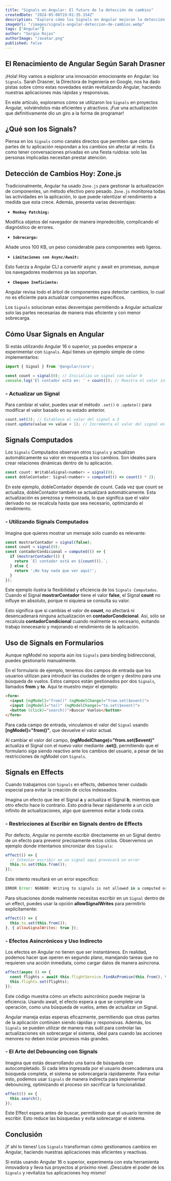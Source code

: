 ```yaml
---
title: "Signals en Angular: El futuro de la detección de cambios"
createdDate: "2024-05-06T19:01:35.334Z"
description: "Explora cómo los Signals en Angular mejoran la detección de cambios, haciendo las aplicaciones más eficientes, responsivas y menos intrusiva."
imageUrl: "/images/signals-angular-deteccion-de-cambios.webp"
tags: ["Angular"]
author: "Sergio Rojas"
authorImage: "/avatar.png"
published: false
---
```

## El Renacimiento de Angular Según Sarah Drasner

¡Hola! Hoy vamos a explorar una innovación emocionante en Angular: los `Signals`. Sarah Drasner, la Directora de Ingeniería en Google, nos ha dado pistas sobre cómo estas novedades están revitalizando Angular, haciendo nuestras aplicaciones más rápidas y responsivas.

En este artículo, exploramos cómo se utilizaron los `Signals` en proyectos Angular, volviéndolos más eficientes y atractivos. ¡Fue una actualización que definitivamente dio un giro a la forma de programar!

## ¿Qué son los Signals?

Piensa en los `Signals` como canales directos que permiten que ciertas partes de tu aplicación respondan a los cambios sin afectar al resto. Es como tener conversaciones privadas en una fiesta ruidosa: solo las personas implicadas necesitan prestar atención.

## Detección de Cambios Hoy: Zone.js

Tradicionalmente, Angular ha usado `Zone.js` para gestionar la actualización de componentes, un método efectivo pero pesado. `Zone.js` monitorea todas las actividades en la aplicación, lo que puede ralentizar el rendimiento a medida que esta crece. Además, presenta varias desventajas:

* **`Monkey Patching:`**

Modifica objetos del navegador de manera impredecible, complicando el diagnóstico de errores.

* **`Sobrecarga:`**

Añade unos 100 KB, un peso considerable para componentes web ligeros.

* **`Limitaciones con Async/Await:`**

Esto fuerza a Angular CLI a convertir async y await en promesas, aunque los navegadores modernos ya las soportan.

* **`Chequeo Ineficiente:`**

Angular revisa todo el árbol de componentes para detectar cambios, lo cual no es eficiente para actualizar componentes específicos.

Los `Signals` solucionan estas desventajas permitiendo a Angular actualizar solo las partes necesarias de manera más eficiente y con menor sobrecarga.

## Cómo Usar Signals en Angular

Si estás utilizando Angular 16 o superior, ya puedes empezar a experimentar con `Signals`. Aquí tienes un ejemplo simple de cómo implementarlos:

```javascript
import { Signal } from '@angular/core';

const count = signal(0); // Inicializa un signal con valor 0
console.log('El contador está en: ' + count()); // Muestra el valor inicial del signal
```

### - Actualizar un Signal

Para cambiar el valor, puedes usar el método `.set()` o `.update()` para modificar el valor basado en su estado anterior.

```javascript
count.set(3); // Establece el valor del signal a 3
count.update(value => value + 1); // Incrementa el valor del signal en 1
```

## Signals Computados

Los `Signals` Computados observan otros `Signals` y actualizan automáticamente su valor en respuesta a los cambios. Son ideales para crear relaciones dinámicas dentro de tu aplicación.

```javascript
const count: WritableSignal<number> = signal(0);
const dobleContador: Signal<number> = computed(() => count() * 2);
```

En este ejemplo, dobleContador depende de count. Cada vez que count se actualiza, dobleContador también se actualizará automáticamente. Esta actualización es perezosa y memoizada, lo que significa que el valor derivado no se recalcula hasta que sea necesario, optimizando el rendimiento.

### - Utilizando Signals Computados

Imagina que quieres mostrar un mensaje solo cuando es relevante:

```javascript
const mostrarContador = signal(false);
const count = signal(0);
const contadorCondicional = computed(() => {
  if (mostrarContador()) {
    return `El contador está en ${count()}.`;
  } else {
    return '¡No hay nada que ver aquí!';
  }
});
```

Este ejemplo ilustra la flexibilidad y eficiencia de los `Signals Computados`. Cuando el Signal **mostrarContador** tiene el valor **false**, el Signal **count** no influye en absoluto, porque ni siquiera se consulta su valor.

Esto significa que si cambias el valor de **count**, no afectará ni desencadenará ninguna actualización en **contadorCondicional**. Así, sólo se recalcula **contadorCondicional** cuando realmente es necesario, evitando trabajo innecesario y mejorando el rendimiento de la aplicación.

## Uso de Signals en Formularios

Aunque ngModel no soporta aún los `Signals` para binding bidireccional, puedes gestionarlo manualmente.

En el formulario de ejemplo, tenemos dos campos de entrada que los usuarios utilizan para introducir las ciudades de origen y destino para una búsqueda de vuelos. Estos campos están gestionados por dos `Signals`, llamados **from** y **to**. Aquí te muestro mejor el ejemplo:

```html
<form>
  <input [ngModel]="from()" (ngModelChange)="from.set($event)">
  <input [ngModel]="to()" (ngModelChange)="to.set($event)">
  <button (click)="search()">Buscar Vuelos</button>
</form>
```

Para cada campo de entrada, vinculamos el valor del `Signal` usando **[ngModel]="from()"**, que devuelve el valor actual.

Al cambiar el valor del campo, **(ngModelChange)="from.set($event)"** actualiza el Signal con el nuevo valor mediante **.set()**, permitiendo que el formulario siga siendo reactivo ante los cambios del usuario, a pesar de las restricciones de ngModel con `Signals`.

## Signals en Effects

Cuando trabajamos con `Signals` en effects, debemos tener cuidado especial para evitar la creación de ciclos indeseados.

Imagina un efecto que lee el Signal **a** y actualiza el Signal **b**, mientras que otro efecto hace lo contrario. Esto podría llevar rápidamente a un ciclo infinito de actualizaciones, algo que queremos evitar a toda costa.

### - Restricciones al Escribir en Signals dentro de Effects

Por defecto, Angular no permite escribir directamente en un Signal dentro de un efecto para prevenir precisamente estos ciclos. Observemos un ejemplo donde intentamos sincronizar dos `Signals`:

```javascript
effect(() => {
  // Intentar escribir en un signal aquí provocará un error
  this.to.set(this.from());
});
```

Este intento resultará en un error específico:

```javascript
ERROR Error: NG0600: Writing to signals is not allowed in a computed or an effect by default. Use allowSignalWrites in the CreateEffectOptions to enable this inside effects.
```

Para situaciones donde realmente necesitas escribir en un `Signal` dentro de un effect, puedes usar la opción **allowSignalWrites** para permitirlo explícitamente:

```javascript
effect(() => {
  this.to.set(this.from());
}, { allowSignalWrites: true });
```

### - Efectos Asincrónicos y Uso Indirecto

Los efectos en Angular no tienen que ser instantáneos. En realidad, podemos hacer que operen en segundo plano, manejando tareas que no requieren una acción inmediata, como cargar datos de manera asíncrona.

```javascript
effect(async () => {
  const flights = await this.flightService.findAsPromise(this.from(), this.to());
  this.flights.set(flights);
});
```

Este código muestra cómo un efecto asincrónico puede mejorar la eficiencia. Usando await, el efecto espera a que se complete una operación, como una búsqueda de vuelos, antes de actualizar un Signal.

Angular maneja estas esperas eficazmente, permitiendo que otras partes de la aplicación continúen siendo rápidas y responsivas. Además, los `Signals` se pueden utilizar de manera más sutil para controlar las actualizaciones sin sobrecargar el sistema, ideal para cuando las acciones menores no deben iniciar procesos más grandes.

### - El Arte del Debouncing con Signals

Imagina que estás desarrollando una barra de búsqueda con autocompletado. Si cada letra ingresada por el usuario desencadenara una búsqueda completa, el sistema se sobrecargaría rápidamente. Para evitar esto, podemos usar `Signals` de manera indirecta para implementar debouncing, optimizando el proceso sin sacrificar la funcionalidad.

```javascript
effect(() => {
  this.search();
});
```

Este Effect espera antes de buscar, permitiendo que el usuario termine de escribir. Esto reduce las búsquedas y evita sobrecargar el sistema.

## Conclusión

¡Y ahí lo tienes! Los `Signals` transforman cómo gestionamos cambios en Angular, haciendo nuestras aplicaciones más eficientes y reactivas. 

Si estás usando Angular 16 o superior, experimenta con esta herramienta innovadora y lleva tus proyectos al próximo nivel. ¡Descubre el poder de los `Signals` y revitaliza tus aplicaciones hoy mismo!
